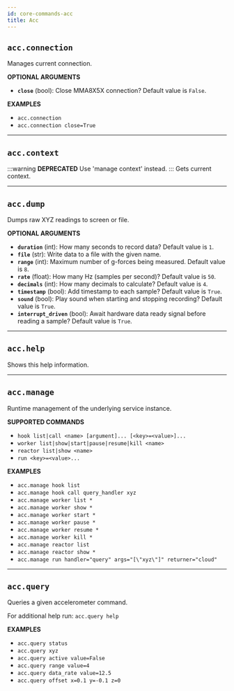 ```yaml
---
id: core-commands-acc
title: Acc
---
```


## `acc.connection`

Manages current connection.

**OPTIONAL ARGUMENTS**

  - **`close`** (bool): Close MMA8X5X connection? Default value is `False`. 


**EXAMPLES**

  - `acc.connection`
  - `acc.connection close=True`


----
## `acc.context`

:::warning
**DEPRECATED**
Use 'manage context' instead.
:::
Gets current context.


----
## `acc.dump`

Dumps raw XYZ readings to screen or file.

**OPTIONAL ARGUMENTS**

  - **`duration`** (int): How many seconds to record data? Default value is `1`.
  - **`file`** (str): Write data to a file with the given name.
  - **`range`** (int): Maximum number of g-forces being measured. Default value is `8`.
  - **`rate`** (float): How many Hz (samples per second)? Default value is `50`.
  - **`decimals`** (int): How many decimals to calculate? Default value is `4`.
  - **`timestamp`** (bool): Add timestamp to each sample? Default value is `True`.
  - **`sound`** (bool): Play sound when starting and stopping recording? Default value is `True`.
  - **`interrupt_driven`** (bool): Await hardware data ready signal before reading a sample? Default value is `True`.


----
## `acc.help`

Shows this help information.


----
## `acc.manage`

Runtime management of the underlying service instance.


**SUPPORTED COMMANDS**

  - `hook list|call <name> [argument]... [<key>=<value>]...`
  - `worker list|show|start|pause|resume|kill <name>`
  - `reactor list|show <name>`
  - `run <key>=<value>...`


**EXAMPLES**

  - `acc.manage hook list`
  - `acc.manage hook call query_handler xyz`
  - `acc.manage worker list *`
  - `acc.manage worker show *`
  - `acc.manage worker start *`
  - `acc.manage worker pause *`
  - `acc.manage worker resume *`
  - `acc.manage worker kill *`
  - `acc.manage reactor list`
  - `acc.manage reactor show *`
  - `acc.manage run handler="query" args="[\"xyz\"]" returner="cloud"`


----
## `acc.query`

Queries a given accelerometer command.

For additional help run: `acc.query help`


**EXAMPLES**

  - `acc.query status`
  - `acc.query xyz`
  - `acc.query active value=False`
  - `acc.query range value=4`
  - `acc.query data_rate value=12.5`
  - `acc.query offset x=0.1 y=-0.1 z=0`
